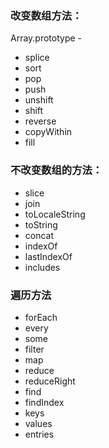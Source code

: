 ### 改变数组方法：

Array.prototype -

* splice
* sort
* pop
* push
* unshift
* shift
* reverse
* copyWithin
* fill

### 不改变数组的方法：

* slice
* join
* toLocaleString
* toString
* concat
* indexOf
* lastIndexOf
* includes

### 遍历方法

* forEach
* every
* some
* filter
* map
* reduce
* reduceRight
* find
* findIndex
* keys
* values
* entries
